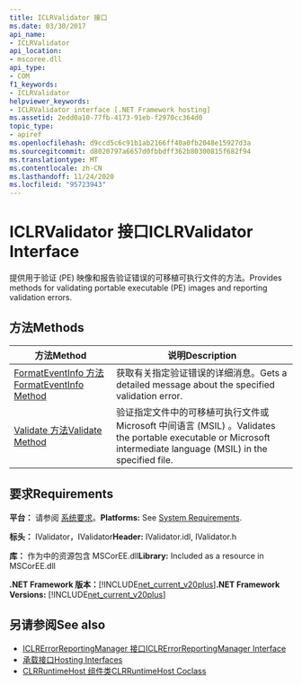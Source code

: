 ```yaml
---
title: ICLRValidator 接口
ms.date: 03/30/2017
api_name:
- ICLRValidator
api_location:
- mscoree.dll
api_type:
- COM
f1_keywords:
- ICLRValidator
helpviewer_keywords:
- ICLRValidator interface [.NET Framework hosting]
ms.assetid: 2edd0a10-77fb-4173-91eb-f2970cc364d0
topic_type:
- apiref
ms.openlocfilehash: d9ccd5c6c91b1ab2166ff40a0fb2048e15927d3a
ms.sourcegitcommit: d8020797a6657d0fbbdff362b80300815f682f94
ms.translationtype: MT
ms.contentlocale: zh-CN
ms.lasthandoff: 11/24/2020
ms.locfileid: "95723943"
---
```

# <a name="iclrvalidator-interface"></a><span data-ttu-id="e2644-102">ICLRValidator 接口</span><span class="sxs-lookup"><span data-stu-id="e2644-102">ICLRValidator Interface</span></span>

<span data-ttu-id="e2644-103">提供用于验证 (PE) 映像和报告验证错误的可移植可执行文件的方法。</span><span class="sxs-lookup"><span data-stu-id="e2644-103">Provides methods for validating portable executable (PE) images and reporting validation errors.</span></span>  
  
## <a name="methods"></a><span data-ttu-id="e2644-104">方法</span><span class="sxs-lookup"><span data-stu-id="e2644-104">Methods</span></span>  
  
|<span data-ttu-id="e2644-105">方法</span><span class="sxs-lookup"><span data-stu-id="e2644-105">Method</span></span>|<span data-ttu-id="e2644-106">说明</span><span class="sxs-lookup"><span data-stu-id="e2644-106">Description</span></span>|  
|------------|-----------------|  
|[<span data-ttu-id="e2644-107">FormatEventInfo 方法</span><span class="sxs-lookup"><span data-stu-id="e2644-107">FormatEventInfo Method</span></span>](iclrvalidator-formateventinfo-method.md)|<span data-ttu-id="e2644-108">获取有关指定验证错误的详细消息。</span><span class="sxs-lookup"><span data-stu-id="e2644-108">Gets a detailed message about the specified validation error.</span></span>|  
|[<span data-ttu-id="e2644-109">Validate 方法</span><span class="sxs-lookup"><span data-stu-id="e2644-109">Validate Method</span></span>](iclrvalidator-validate-method.md)|<span data-ttu-id="e2644-110">验证指定文件中的可移植可执行文件或 Microsoft 中间语言 (MSIL) 。</span><span class="sxs-lookup"><span data-stu-id="e2644-110">Validates the portable executable or Microsoft intermediate language (MSIL) in the specified file.</span></span>|  
  
## <a name="requirements"></a><span data-ttu-id="e2644-111">要求</span><span class="sxs-lookup"><span data-stu-id="e2644-111">Requirements</span></span>  

 <span data-ttu-id="e2644-112">**平台：** 请参阅 [系统要求](../../get-started/system-requirements.md)。</span><span class="sxs-lookup"><span data-stu-id="e2644-112">**Platforms:** See [System Requirements](../../get-started/system-requirements.md).</span></span>  
  
 <span data-ttu-id="e2644-113">**标头：** IValidator，IValidator</span><span class="sxs-lookup"><span data-stu-id="e2644-113">**Header:** IValidator.idl, IValidator.h</span></span>  
  
 <span data-ttu-id="e2644-114">**库：** 作为中的资源包含 MSCorEE.dll</span><span class="sxs-lookup"><span data-stu-id="e2644-114">**Library:** Included as a resource in MSCorEE.dll</span></span>  
  
 <span data-ttu-id="e2644-115">**.NET Framework 版本：**[!INCLUDE[net_current_v20plus](../../../../includes/net-current-v20plus-md.md)]</span><span class="sxs-lookup"><span data-stu-id="e2644-115">**.NET Framework Versions:** [!INCLUDE[net_current_v20plus](../../../../includes/net-current-v20plus-md.md)]</span></span>  
  
## <a name="see-also"></a><span data-ttu-id="e2644-116">另请参阅</span><span class="sxs-lookup"><span data-stu-id="e2644-116">See also</span></span>

- [<span data-ttu-id="e2644-117">ICLRErrorReportingManager 接口</span><span class="sxs-lookup"><span data-stu-id="e2644-117">ICLRErrorReportingManager Interface</span></span>](iclrerrorreportingmanager-interface.md)
- [<span data-ttu-id="e2644-118">承载接口</span><span class="sxs-lookup"><span data-stu-id="e2644-118">Hosting Interfaces</span></span>](hosting-interfaces.md)
- [<span data-ttu-id="e2644-119">CLRRuntimeHost 组件类</span><span class="sxs-lookup"><span data-stu-id="e2644-119">CLRRuntimeHost Coclass</span></span>](clrruntimehost-coclass.md)
